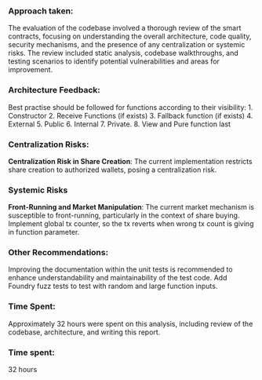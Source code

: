 ### Approach taken:

The evaluation of the codebase involved a thorough review of the smart contracts, focusing on understanding the overall architecture, code quality, security mechanisms, and the presence of any centralization or systemic risks. The review included static analysis, codebase walkthroughs, and testing scenarios to identify potential vulnerabilities and areas for improvement.

### Architecture Feedback:
Best practise should be followed for functions according to their visibility:
    1. Constructor
    2. Receive Functions (if exists)
    3. Fallback function (if exists)
    4. External
    5. Public 
    6. Internal
    7. Private. 
    8. View and Pure function last

### Centralization Risks:
**Centralization Risk in Share Creation**: The current implementation restricts share creation to authorized wallets, posing a centralization risk.

### Systemic Risks
**Front-Running and Market Manipulation**: The current market mechanism is susceptible to front-running, particularly in the context of share buying. Implement global tx counter, so the tx reverts when wrong tx count is giving in function parameter.

### Other Recommendations:
Improving the documentation within the unit tests is recommended to enhance understandability and maintainability of the test code. Add Foundry fuzz tests to test with random and large function inputs. 

### Time Spent:
Approximately 32 hours were spent on this analysis, including review of the codebase, architecture, and writing this report.

### Time spent:
32 hours